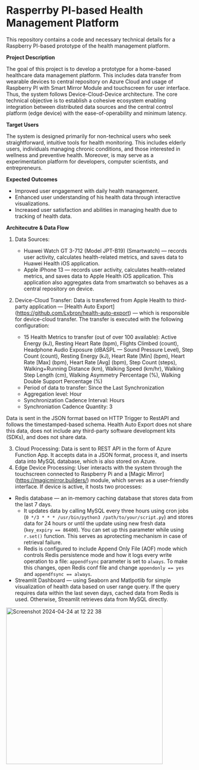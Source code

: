 # Rasperrby PI-based Health Management Platform

This repository contains a code and necessary technical details for a Raspberry PI-based prototype of the health management platform. 

**Project Description**

The goal of this project is to develop a prototype for a home-based healthcare data management platform. This includes data transfer from wearable devices to central repository on Azure Cloud and usage of Raspberry PI with Smart Mirror Module and touchscreen for user interface. Thus, the system follows Device-Cloud-Device architecture.  The core technical objective is to establish a cohesive ecosystem enabling integration between distributed data sources and the central control platform (edge device) with the ease-of-operability and minimum latency.

**Target Users**

The system is designed primarily for non-technical users who seek straightforward, intuitive tools for health monitoring. This includes elderly users, individuals managing chronic conditions, and those interested in wellness and preventive health. Moreover, is may serve as a experimentation platform for developers, computer scientists, and entrepreneurs. 

**Expected Outcomes**

* Improved user engagement with daily health management.
* Enhanced user understanding of his health data through interactive visualizations.
* Increased user satisfaction and abilities in managing health due to tracking of health data.

**Architecutre & Data Flow**
1. Data Sources:
   * Huawei Watch GT 3-712 (Model JPT-B19) (Smartwatch) — records user activity, calculates health-related metrics, and saves data to Huawei Health iOS application.
   * Apple iPhone 13 — records user activity, calculates health-related metrics, and saves data to Apple Health iOS application. This application also aggregates data from smartwatch so behaves as a central repository on device.

2. Device-Cloud Transfer: Data is transferred from Apple Health to third-party application — [Health Auto Export] (https://github.com/Lybron/health-auto-export) — which is responsible for device-cloud transfer. The transfer is executed with the following configuration:
   * 15 Health Metrics to transfer (out of over 100 available): Active Energy (kJ), Resting Heart Rate (bpm), Flights Climbed (count), Headphone Audio Exposure (dBASPL — Sound Pressure Level), Step Count (count), Resting Energy (kJ), Heart Rate [Min] (bpm), Heart Rate [Max] (bpm), Heart Rate [Avg] (bpm), Step Count (steps), Walking+Running Distance (km), Walking Speed (km/hr), Walking Step Length (cm), Walking Asymmetry Percentage (%), Walking Double Support Percentage (%)
   * Period of data to transfer: Since the Last Synchronization
   * Aggregation level: Hour
   * Synchronization Cadence Interval: Hours
   * Synchroniation Cadence Quantity: 3

  Data is sent in the JSON format based on HTTP Trigger to RestAPI and follows the timestamped-based schema. Health Auto Export does not share this data, does not include any third-party software development kits (SDKs), and does not    share data.

3. Cloud Processing: Data is sent to REST API in the form of Azure Function App. It accepts data in a JSON format, process it, and inserts data into MySQL database, which is also stored on Azure. 
4. Edge Device Processing: User interacts with the system through the touchscreen connected to Raspberry Pi and a [Magic Mirror] (https://magicmirror.builders/) module, which serves as a user-friendly interface. If device is active, it hosts two processes:
  * Redis database —  an in-memory caching database that stores data from the last 7 days.
    * It updates data by calling MySQL every three hours using cron jobs (`0 */3 * * * /usr/bin/python3 /path/to/your/script.py`) and stores data for 24 hours or until the update using new fresh data (`key_expiry == 86400`). You can set up this parameter while using `r.set()` function. This serves as aprotecting mechanism in case of retrieval failure.
    * Redis is configured to include Append Only File (AOF) mode which controls Redis persistence mode and how it logs every write operation to a file: `appendfsync` parameter is set to `always`. To make this changes, open Redis conf file and change `appendonly == yes` and `appendfsync == always`.
  * Streamlit Dashboard — using Seaborn and Matlpotlib for simple visualization of health data based on user range query. If the query requires data within the last seven days, cached data from Redis is used. Otherwise, Streamlit retrieves data from MySQL directly.

<img width="421" alt="Screenshot 2024-04-24 at 12 22 38" src="https://github.com/barto-official/health_mirror/assets/125658269/c8db2040-3122-4171-b227-da6354e5bb00">

